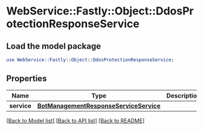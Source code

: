 # WebService::Fastly::Object::DdosProtectionResponseService

## Load the model package
```perl
use WebService::Fastly::Object::DdosProtectionResponseService;
```

## Properties
Name | Type | Description | Notes
------------ | ------------- | ------------- | -------------
**service** | [**BotManagementResponseServiceService**](BotManagementResponseServiceService.md) |  | [optional] 

[[Back to Model list]](../README.md#documentation-for-models) [[Back to API list]](../README.md#documentation-for-api-endpoints) [[Back to README]](../README.md)


